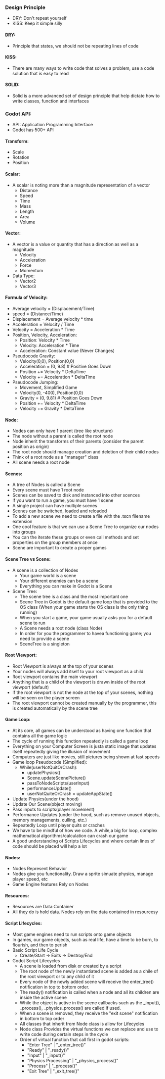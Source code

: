 ### Design Principle
- DRY: Don't repeat yourself
- KISS: Keep it simple silly

#### DRY:
- Principle that states, we should not be repeating lines of code
	
#### KISS:
- There are many ways to write code that solves a problem, use a code solution that is easy to read
	
#### SOLID:
- Solid is a more advanced set of design principle that help dictate how to write classes, function and interfaces

### Godot API:
- API: Application Programming Interface
- Godot has 500+ API

#### Transform:
- Scale
- Rotation
- Position
	
#### Scalar:
- A scalar is noting more than a magnitude representation of a vector
	- Distance
	- Speed
	- Time
	- Mass
	- Length
	- Area
	- Volume

#### Vector:
- A vector is a value or quantity that has a direction as well as a magnitude
	- Velocity
	- Acceleration
	- Force
	- Momentum
- Data Type:
	- Vector2
	- Vector3

#### Formula of Velocity:
- Average velocity = (Displacement/Time)
- speed = (Distance/Time)
- Displacement = Average velocity * time
- Acceleration = Velocity / Time
- Velocity = Acceleration * Time
- Position, Velocity, Acceleration:
	- Position: Velocity * Time
	- Velocity: Acceleration * Time
	- Acceleration: Constant value (Never Changes)
- Pseudocode Gravity:
	- Velocity(0,0), Position(0,0)
	- Acceleration = (0, 9.8) # Positive Goes Down
	- Position += Velocity * DeltaTime
	- Velocity += Acceleration * DeltaTime
- Pseudocode Jumping:
	- Movement, Simplified Game
	- Velocity(0, -400), Position(0,0)
	- Gravity = (0, 9.81) # Position Goes Down
	- Position += Velocity * DeltaTime
	- Velocity += Gravity * DeltaTime

#### Node:
- Nodes can only have 1 parent (tree like structure)
- The node without a parent is called the root node
- Node inherit the transforms of their parents (consider the parent position as origin)
- The root node should manage creation and deletion of their child nodes
- Think of a root node as a "manager" class
- All scene needs a root node

#### Scenes:
- A tree of Nodes is called a Scene
- Every scene must have 1 root node
- Scenes can be saved to disk and instanced into other scences
- If you want to run a game, you must have 1 scene
- A single project can have multiple scenes
- Scenes can be switched, loaded and reloaded
- To add a new scene we need to create a file with the .tscn filename extension
- One cool feature is that we can use a Scene Tree to organize our nodes into groups
- You can the iterate these groups or even call methods and set properties on the group members at once
- Scene are important to create a proper games

#### Scene Tree vs Scene:
- A scene is a collection of Nodes
	- Your game world is a scene
	- Your different enemies can be a scene
	- Everything you can make in Godot is a Scene
- Scene Tree:
	- The scene tree is a class and the most important one
	- Scene Tree in Godot is the default game loop that is provided to the OS class (When your game starts the OS class is the only thing running)
	- When you start a game, your game usually asks you for a default scene to run
	- A Scene needs a root node (class Node)
	- In order for you the programmer to havea functioning game; you need to provide a scene
	- SceneTree is a singleton
#### Root Viewport:
- Root Viewport is always at the top of your scenes
- Your nodes will always add itself to your root viewport as a child
- Root viewport contains the main viewport
- Anything that is a child of the viewport is drawn inside of the root viewport (default)
- If the root viewport is not the node at the top of your scenes, nothing will be seen on the player screen
- The root viewport cannot be created manually by the programmer, this is created automatically by the scene tree

#### Game Loop:
- At its core, all games can be understood as having one function that contains all the game logic
- The cycle of running this function repeatedly is called a game loop
- Everything on your Computer Screen is justa static image that updates itself repeatedly giving the illusion of movement
- Computers are just like movies, still pictures being shown at fast speeds
- Game loop Pseudocode (Simplified):
	- While(userNotQuitOrCrash):
		- updatePhysics()
		- Scene.updateScenePicture()
		- passToNodeScripts(userInput)
		- performanceUpdate()
		- userNotQuiteOrCrash = updateAppState()
- Update Physics(under the hood)
- Update Our Scene(object moving)
- Pass inputs to scripts(player movement)
- Performance Updates (under the hood, such as remove unused objects, memory managements, culling, etc.)
- Repeatedly Loop until player quits or craches
- We have to be mindful of how we code. A while,a big for loop, complex mathematical algorithms/calculation can crash our game
- A good understanding of Scripts Lifecycles and where certain lines of code should be placed will help a lot

#### Nodes:
- Nodes Represent Behavior
- Nodes give you functionality. Draw a sprite simuate physics, manage player speed, etc
- Game Engine features Rely on Nodes
#### Resources:
- Resources are Data Container
- All they do is hold data. Nodes rely on the data contained in resourcesy

#### Script Lifecycles:
- Most game engines need to run scripts onto game objects
- In games, our game objects, such as real life, have a time to be born, to flourish, and then to perish
- Basic Script Life Cycle
	- Create/Start -> Exits -> Destroy/End
- Godot Script Lifecycles
	- A scene is loaded from disk or created by a script
	- The root node of the newly instantiated scene is added as a chile of the root viewport or to any child of it
	- Every node of the newly added scene will receive the enter_tree() notification in top to bottom order.
	- The ready() notification is called when a node and all its children are inside the active scene
	- While the object is active in the scene callbacks such as the _input(), _process(), _physics_process() are called if used.
	- When a scene is removed, they receive the "exit scene" notification in bottom to top order
	- All classes that inherit from Node class is allow for Lifecycles
	- Node class Provides the virtual functions we can replace and use to write code during certain steps in the cycle
	- Order of virtual function that call first in godot scripts:
		- "Enter Tree" | "_enter_tree()"
		- "Ready" | "_ready()"
		- "Input" | "_input()"
		- "Physics Processing" | "_physics_process()"
		- "Process" | "_process()"
		- "Exit Tree" | "_exit_tree()"
	

